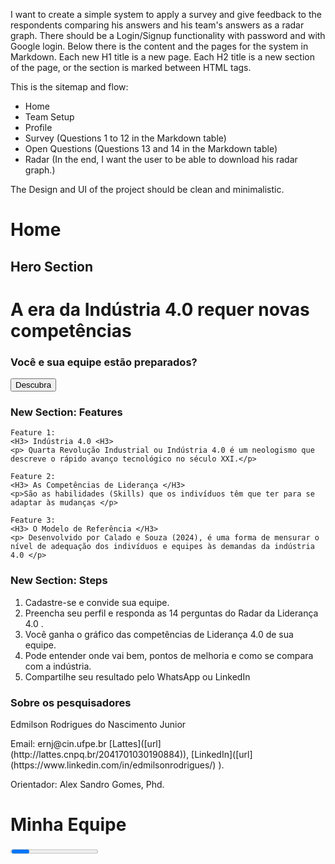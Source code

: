 I want to create a simple system to apply a survey and give feedback to the respondents comparing his answers and his team's answers as a radar graph. There should be a  Login/Signup functionality with password and with Google login. Below there is the content and the pages for the system in Markdown. Each new H1 title is a new page. Each H2 title is a new section of the page, or the section is marked between HTML tags.

This is the sitemap and flow: 

- Home
- Team Setup
- Profile
- Survey (Questions 1 to 12 in the Markdown table)
- Open Questions (Questions 13 and 14 in the Markdown table)
- Radar (In the end, I want the user to be able to download his radar graph.)

The Design and UI of the project should be clean and minimalistic.

# Home

## Hero Section

<h1>A era da Indústria 4.0 requer novas competências </h1>
<h3>Você e sua equipe estão preparados? </h3>

<button> Descubra </button>

### New Section: Features

    Feature 1: 
    <H3> Indústria 4.0 <H3>
    <p> Quarta Revolução Industrial ou Indústria 4.0 é um neologismo que descreve o rápido avanço tecnológico no século XXI.</p>
    
    Feature 2: 
    <H3> As Competências de Liderança </H3>
    <p>São as habilidades (Skills) que os indivíduos têm que ter para se adaptar às mudanças </p>
    
    Feature 3: 
    <H3> O Modelo de Referência </H3>
    <p> Desenvolvido por Calado e Souza (2024), é uma forma de mensurar o nível de adequação dos indivíduos e equipes às demandas da indústria 4.0 </p>

### New Section: Steps

1. Cadastre-se e convide sua equipe. 
2. Preencha seu perfil e responda as 14 perguntas do Radar da Liderança 4.0 .
3. Você ganha o gráfico das competências de Liderança 4.0 de sua equipe. 
4. Pode entender onde vai bem, pontos de melhoria e como se compara com a indústria.
5. Compartilhe seu resultado pelo WhatsApp ou LinkedIn

### Sobre os pesquisadores

<card>Edmilson Rodrigues do Nascimento Junior
<p></p>
Email: ernj@cin.ufpe.br 
[Lattes]([url](http://lattes.cnpq.br/2041701030190884)), [LinkedIn]([url](https://www.linkedin.com/in/edmilsonrodrigues/)
). </card>

<card> Orientador: Alex Sandro Gomes, Phd. </card>

# Minha Equipe

<Progress bar UI>
**  Minha Equipe**
    Meu Perfil
    Radar das Competências de Liderança 4.0
    Resultados
<Progress bar UI>

<main>
<Toggle> Criar Equipe | Entrar em Equipe </Toggle>
    
<h3> Dados Sobre a equipe: </h3> 

<Criar Equipe>
Nome da equipe:
Meu email: 
Meu papel é de: [Líder da equipe, colaborador na equipe]
Número de pessoas na equipe: 

    <button> Criar Equipe </button>
</Criar Equipe>
<h3>Convidar Equipe: </h3>


<Entrar em Equipe>
Nome da equipe: 
Email da pessoa que criou a equipe:
Meu email: 
    <button> Entrar Equipe </button>
</Entrar em Equipe>

<form>
<p> Customize e envie a mensagem abaixo para sua equipe nos seus canais.</p>
Mensagem: (Mensagem padrão: Oi. Tudo bem? Favor preencher essa ferramenta para que possamos saber como nossa equipe está em relação às competências de liderança 4.0. Lembre de selecionar "Entrar em Equipe" na página de equipe e inserir o meu email {INSERIR EMAIL do usuário} e o nome da equipe {Nome da equipe} )
<button> Copiar Mensagem </button>
</form>

| Equipe {Nome da equipe}                                      |
|Email | Status do convite (enviado, cadastrado ou respondido) |
| {email1@gmail.com}       |    Enviado                         | 

<button> Próxima Página </button>
</main>

# Meu Perfil

<Progress bar UI>
    Minha Equipe
    **Meu Perfil**
    Radar das Competências de Liderança 4.0
    Resultados
<Progress bar UI>

<main>

<h3> Dados sobre Meu Perfil <h3>
<form>
    Nome Completo: 
    Data de Nascimento: 
    Escolaridade: [2o Grau, Superior Incompleto, Superior Completo, Pós-Graduação Lato Senso, Mestrado, Doutorado]
    Mês/Ano de conclusão da graduação (se aplicável)

    Minha organização: (Nome)
    Site: (Insira o site) 
    Tipo: [Pública, Privada, 3o Setor]
    Porte: [Micro, Pequena, Média, Grande]
    Número de colaboradores:
    Cidade em que você trabalha: 
    Modelo de Trabalho: [Em pessoa, remoto, híbrido]

</form>
</main>

# Questionário de Competências da Liderança 4.0

<Progress bar UI>
    Minha Equipe
    Meu Perfil
    **Questionário das Competências de Liderança 4.0**
    Resultados
<Progress bar UI>
<main>
<form>

    | COMPETÊNCIA AVALIADA | PERGUNTA | TIPO DE PERGUNTA |
    | Abertura | (Q1) O ambiente de trabalho facilita o feedback positivo ou negativo de mão dupla entre o líder e os membros da equipe? | Escala Likert |
    | Agilidade | (Q2) No ambiente de trabalho, você age e reage rapidamente, assume riscos, considera diferentes cenários, experimenta ideias e aprende com as falhas? | Escala Likert |
    | Confiança | (Q3) No ambiente de trabalho, você acredita que a relação profissional entre o líder e a equipe é baseada na confiança mútua? | Escala Likert |
    | Empatia | (Q4) Nas relações profissionais, você compreende, tem empatia e considera a perspectiva e os sentimentos dos outros, e percebe que o mesmo é recíproco? | Escala Likert |
    | Articulação | (Q5) No ambiente de trabalho, as conexões entre as competências dos membros da equipe e as externas ao squad/projeto são potencializadas, maximizadas e bem utilizadas? | Escala Likert |
    | Adaptabilidade | (Q6) No ambiente de trabalho, você consegue se adaptar rapidamente e responder às adversidades que ocorrem em situações não planejadas? | Escala Likert |
    | Inovação | (Q7) O ambiente de trabalho favorece, estimula e desenvolve as competências necessárias para a busca da inovação nos indivíduos? | Escala Likert |
    | Comunicação | (Q8) No ambiente de trabalho, a comunicação é facilitada e ocorre de forma fluida, permitindo que você se comunique interna e externamente através de várias formas e canais? | Escala Likert |
    | Descentralização | (Q9) No ambiente de trabalho diário, a tomada de decisão é participativa e compartilhada entre a gestão e a equipe, em vez de concentrada em uma pessoa? | Escala Likert |
    | Auto-organização | (Q10) No ambiente de trabalho, a equipe se auto-organiza e se esforça coletivamente para resolver uma tarefa complexa ou um desafio inesperado? | Escala Likert |
    | Colaboração | (Q11) No ambiente de trabalho, os desafios são tratados de forma colaborativa, aproveitando efetivamente as competências individuais dos membros da equipe? | Escala Likert |
    | Resiliência | (Q12) No ambiente de trabalho, você considera que mantém uma atitude positiva, proativa e de aprendizado diante de obstáculos e fracassos? | Escala Likert |


</form>
</main>

# Open Questions

<Progress bar UI>
    Minha Equipe
    Meu Perfil
    **Questionário das Competências de Liderança 4.0**
    Resultados
<Progress bar UI>
    
    <form>
     | COMPETÊNCIA AVALIADA | PERGUNTA | TIPO DE PERGUNTA |
    | Ambiente de Trabalho | (Q13) Na sua opinião, o que poderia ser melhorado no ambiente de trabalho físico ou psicológico, ou nas relações profissionais dentro da equipe ou com a gestão? | Aberta |
    | Formação | (Q14) Na sua opinião, como a universidadede poderia ter lhe preparado melhor para os desafios profissionais que você enfrentou após a graduação? | Aberta |
</form>

# Resultados

<Progress bar UI>
    Minha Equipe
    Meu Perfil
    Questionário das Competências de Liderança 4.0
    **Resultados**
<Progress bar UI>

<main>
| Equipe {Nome da equipe}                                      |
|Email | Status do convite [enviado, cadastrado ou respondido] |
| {email1@gmail.com}       |    {Enviado}                         | 

<radar-graph>
![Captura de tela 2025-02-27 172344](https://github.com/user-attachments/assets/84adc2f1-2cda-44bc-8a74-37b5c21d1c66)

<button> Baixar gráfico </button>
<button> Compartilhar url único </button>
</radar-graph>
<table> 
    | Competência | Descrição | Meu Score | Média da equipe | Delta | 
    | Liderança | Capacidade de influentar outros | 4 | 3 | +1 |

</table>
</main>
